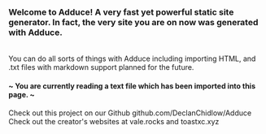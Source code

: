### Welcome to Adduce! A very fast yet powerful static site generator. In fact, the very site you are on now was generated with Adduce.
<br>
You can do all sorts of things with Adduce including importing HTML, and .txt files with markdown support planned for the future.

#### ~ You are currently reading a text file which has been imported into this page. ~

Check out this project on our Github github.com/DeclanChidlow/Adduce Check out the creator's websites at vale.rocks and toastxc.xyz